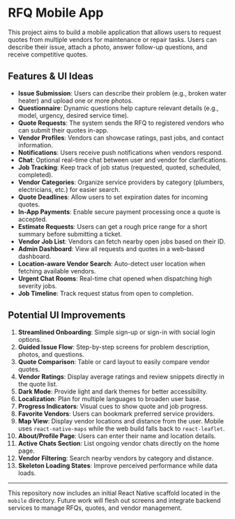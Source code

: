 # RFQ Mobile App

This project aims to build a mobile application that allows users to request quotes from multiple vendors for maintenance or repair tasks. Users can describe their issue, attach a photo, answer follow-up questions, and receive competitive quotes.

## Features & UI Ideas

- **Issue Submission**: Users can describe their problem (e.g., broken water heater) and upload one or more photos.
- **Questionnaire**: Dynamic questions help capture relevant details (e.g., model, urgency, desired service time).
- **Quote Requests**: The system sends the RFQ to registered vendors who can submit their quotes in-app.
- **Vendor Profiles**: Vendors can showcase ratings, past jobs, and contact information.
- **Notifications**: Users receive push notifications when vendors respond.
- **Chat**: Optional real-time chat between user and vendor for clarifications.
- **Job Tracking**: Keep track of job status (requested, quoted, scheduled, completed).
- **Vendor Categories**: Organize service providers by category (plumbers, electricians, etc.) for easier search.
- **Quote Deadlines**: Allow users to set expiration dates for incoming quotes.
- **In-App Payments**: Enable secure payment processing once a quote is accepted.
- **Estimate Requests**: Users can get a rough price range for a short summary before submitting a ticket.
- **Vendor Job List**: Vendors can fetch nearby open jobs based on their ID.
- **Admin Dashboard**: View all requests and quotes in a web-based dashboard.
- **Location-aware Vendor Search**: Auto-detect user location when fetching available vendors.
- **Urgent Chat Rooms**: Real-time chat opened when dispatching high severity jobs.
- **Job Timeline**: Track request status from open to completion.

## Potential UI Improvements

1. **Streamlined Onboarding**: Simple sign-up or sign-in with social login options.
2. **Guided Issue Flow**: Step-by-step screens for problem description, photos, and questions.
3. **Quote Comparison**: Table or card layout to easily compare vendor quotes.
4. **Vendor Ratings**: Display average ratings and review snippets directly in the quote list.
5. **Dark Mode**: Provide light and dark themes for better accessibility.
6. **Localization**: Plan for multiple languages to broaden user base.
7. **Progress Indicators**: Visual cues to show quote and job progress.
8. **Favorite Vendors**: Users can bookmark preferred service providers.
9. **Map View**: Display vendor locations and distance from the user. Mobile uses
   `react-native-maps` while the web build falls back to `react-leaflet`.
10. **About/Profile Page**: Users can enter their name and location details.
11. **Active Chats Section**: List ongoing vendor chats directly on the home page.
12. **Vendor Filtering**: Search nearby vendors by category and distance.
13. **Skeleton Loading States**: Improve perceived performance while data loads.

---
This repository now includes an initial React Native scaffold located in the `mobile` directory. Future work will flesh out screens and integrate backend services to manage RFQs, quotes, and vendor management.
